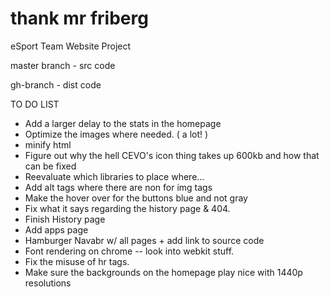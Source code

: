 # thank mr friberg
eSport Team Website Project

master branch - src code

gh-branch - dist code



TO DO LIST
- Add a larger delay to the stats in the homepage
- Optimize the images where needed. ( a lot! )
- minify html
- Figure out why the hell CEVO's icon thing takes up 600kb and how that can be fixed
- Reevaluate which libraries to place where...
- Add alt tags where there are non for img tags
- Make the hover over for the buttons blue and not gray
- Fix what it says regarding the history page & 404. 
- Finish History page
- Add apps page
- Hamburger Navabr w/ all pages + add link to source code
- Font rendering on chrome -- look into webkit stuff.
- Fix the misuse of hr tags.
- Make sure the backgrounds on the homepage play nice with 1440p resolutions
